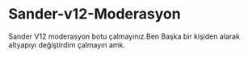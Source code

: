 # Sander-v12-Moderasyon
Sander V12 moderasyon botu çalmayınız.Ben Başka bir kişiden alarak altyapıyı değiştirdim çalmayın amk.

